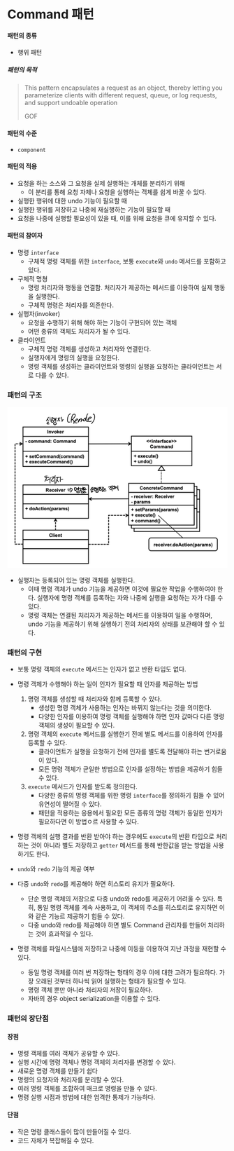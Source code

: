 # Command 패턴

#### 패턴의 종류
* 행위 패턴

##### 패턴의 목적

> This pattern encapsulates a request as an object, thereby letting you parameterize 
> clients with different request, queue, or log requests, and support undoable operation
>
> GOF


#### 패턴의 수준
* `component`

#### 패턴의 적용

* 요청을 하는 소스와 그 요청을 실제 실행하는 개체를 분리하기 위해
  * 이 분리를 통해 요청 자체나 요청을 실행하는 객체를 쉽게 바꿀 수 있다.
* 실행한 행위에 대한 undo 기능이 필요할 때
* 실행한 행위를 저장하고 나중에 재실행하는 기능이 필요할 때
* 요청을 나중에 실행할 필요성이 있을 때, 이를 위해 요청을 큐에 유지할 수 있다.



#### 패턴의 참여자

* 명령 `interface`
  * 구체적 명령 객체를 위한 `interface`, 보통 `execute`와 `undo` 메서드를 포함하고 있다.
* 구체적 명쳥
  * 명령 처리자와 행동을 연결함. 처리자가 제공하는 메서드를 이용하여 실제 행동을 실행한다. 
  * 구체적 명령은 처리자를 의존한다.
* 실행자(invoker)
  * 요청을 수행하기 위해 해야 하는 기능이 구현되어 있는 객체
  * 어떤 종류의 객체도 처리자가 될 수 있다.
* 클라이언트
  * 구체적 명령 객체를 생성하고 처리자와 연결한다.
  * 실행자에게 명령의 실행을 요청한다.
  * 명령 객체를 생성하는 클라이언트와 명령의 실행을 요청하는 클라이언트는 서로 다를 수 있다.


### 패턴의 구조

![img.png](./img/img.png)

* 실행자는 등록되어 있는 명령 객체를 실행한다.
  * 이때 명령 객체가 undo 기능을 제공하면 이것에 필요한 작업을 수행하여야 한다. 실행자에 명령 객체를 등록하는 자와 나중에 실행을 요청하는 자가
    다를 수 있다.
  * 명령 객체는 연결된 처리자가 제공하는 메서드를 이용하여 일을 수행하며, undo 기능을 제공하기 위해 실행하기 전의 처리자의 상태를 보관해야 할 수 있다.

### 패턴의 구현

* 보통 명령 객체의 `execute` 메서드는 인자가 없고 반환 타입도 없다.
* 명령 객체가 수행해야 하는 일이 인자가 필요할 때 인자를 제공하는 방법
  1. 명령 객체를 생성할 때 처리자와 함께 등록할 수 있다.
     * 생성한 명령 객체가 사용하는 인자는 바뀌지 않는다는 것을 의미한다.
     * 다양한 인자를 이용하여 명령 객체를 실행해야 하면 인자 값마다 다른 명령 객체의 생성이 필요할 수 있다.
  2. 명령 객체의 `execute` 메서드를 실행한기 전에 별도 메서드를 이용하여 인자를 등록할 수 있다.
     * 클라이언트가 실행을 요청하기 전에 인자를 별도록 전달해야 하는 번거로움이 있다.
     * 모든 명령 객체가 균일한 방법으로 인자를 설정하는 방법을 제공하기 힘들 수 있다.
  3. `execute` 메서드가 인자를 받도록 정의한다.
     * 다양한 종류의 명령 객체를 위한 명령 `interface`를 정의하기 힘들 수 있어 유연성이 떨어질 수 있다.
     * 패턴을 적용하는 응용에서 필요한 모든 종류의 명령 객체가 동일한 인자가 필요하다면 이 방법ㅇ르 사용할 수 있다.

* 명령 객체의 실행 결과를 반환 받아야 하는 경우에도 `execute`의 반환 타입으로 처리하는 것이 아니라 별도 저장하고 `getter` 메서드를 통해 반한값을
  받는 방법을 사용하기도 한다.
* `undo`와 `redo` 기능의 제공 여부
* 다중 `undo`와 `redo`를 제공해야 하면 히스토리 유지가 필요하다.
  * 단순 명령 객체의 저장으로 다중 undo와 redo를 제공하기 어려울 수 있다. 특히, 통일 명령 객체를 계속 사용하고, 이 객체의 주소를 히스토리로 유지하면
    이와 같은 기능르 제공하기 힘들 수 있다.
  * 다중 undo와 redo를 제공해야 하면 별도 Command 관리자를 만들어 처리하는 것이 효과적일 수 있다.
* 명령 객체를 파일시스템에 저장하고 나중에 이등을 이용하여 지난 과정을 재현할 수 있다.
  * 동일 명령 객체를 여러 번 저장하는 형태의 경우 이에 대한 고려가 필요하다. 가장 오래된 것부터 하나씩 읽어 실행하는 형태가 필요할 수 있다.
  * 명령 객체 뿐만 아니라 처리자의 저장이 필요하다.
  * 자바의 경우 object serialization을 이용할 수 있다.


### 패턴의 장단점

#### 장점
* 명령 객체를 여러 객체가 공유할 수 있다.
* 실행 시간에 명령 객체나 명령 객체의 처리자를 변경할 수 있다.
* 새로운 명령 객체를 만들기 쉽다
* 명령의 요청자와 처리자를 분리할 수 있다.
* 여러 명령 객체를 조합하여 매크로 명령을 만들 수 있다.
* 명령 실행 시점과 방법에 대한 엄격한 통제가 가능하다.

#### 단점
* 작은 명령 클래스들이 많이 만들어질 수 있다.
* 코드 자체가 복잡해질 수 있다.

